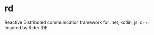 
# rd

Reactive Distributed communication framework for .net, kotlin, js, c++. Inspired by Rider IDE. 
